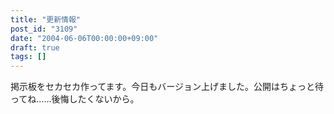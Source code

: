 ```yaml
---
title: "更新情報"
post_id: "3109"
date: "2004-06-06T00:00:00+09:00"
draft: true
tags: []
---
```



掲示板をセカセカ作ってます。今日もバージョン上げました。公開はちょっと待ってね……後悔したくないから。
